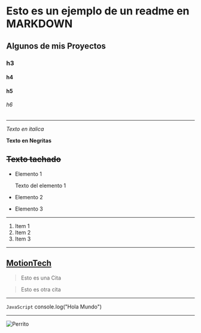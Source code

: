 <!--Títulos -->
# Esto es un ejemplo de un readme en MARKDOWN
## Algunos de mis Proyectos
### h3
#### h4
#### h5
###### h6
---
*Texto en italica*

**Texto en Negritas**

~~Texto tachado~~
---
* Elemento 1
    
    Texto del elemento 1

* Elemento 2
* Elemento 3
---
1. Item 1
2. Item 2
3. Item 3
---
[MotionTech](https://motiontech.com.mx/)
---
> Esto es una Cita

> Esto es otra cita

---

` JavaScript
 ` console.log("Hola Mundo")

 ---

 ![Perrito](https://imgs.search.brave.com/mq_3FlozGBhsGAfPvJEAlrM8h1V7UMyXg20w6hKncgQ/rs:fit:860:0:0/g:ce/aHR0cHM6Ly93d3cu/ZmF1bmlhLmVzL2Nv/bnRlbnQvZGFtL2Zh/dS9pbWFnZXMvZGVz/Y3VicmUtZmF1bmlh/L3BsYW5lYS10dS12/aXNpdGEvYW5pbWFs/ZXMvbWFtaSVDQyU4/MWZlcm9zL3BlcnJp/dG8tZGUtbGFzLXBy/YWRlcmFzL1BlcnJp/dG8tZGUtbGFzLXBy/YWRlcmFzLUFuaW1h/bGVzLUZhdW5pYS1t/YWluLmpwZw)